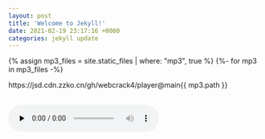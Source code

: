 ```yaml
---
layout: post
title: 'Welcome to Jekyll!'
date: 2021-02-19 23:17:16 +0000
categories: jekyll update
---
```


{% assign mp3_files = site.static_files | where: "mp3", true %}
{%- for mp3 in mp3_files -%}
  <p>https://jsd.cdn.zzko.cn/gh/webcrack4/player@main{{ mp3.path }}</p> <br />
  <audio src="https://jsd.cdn.zzko.cn/gh/webcrack4/player@main{{ mp3.path }}" preload="none" controls="controls"/>
{%- endfor -%}

<audio src="https://jsd.cdn.zzko.cn/gh/webcrack4/player@main/assets/mp3/Bittersweet%20(Movie%20Version)%20-%20%E5%B7%9D%E6%B4%A5%E6%98%8E%E6%97%A5%E9%A6%99%E3%80%81%E5%86%85%E8%97%A4%E7%A7%80%E4%B8%80%E9%83%8E%E3%80%81%E5%B1%B1%E5%8F%A3%E8%B2%B4%E4%B9%9F%E3%80%81%E9%9D%92%E6%9C%A8%E7%9E%AD.mp3" preload="none" controls="controls"/>
